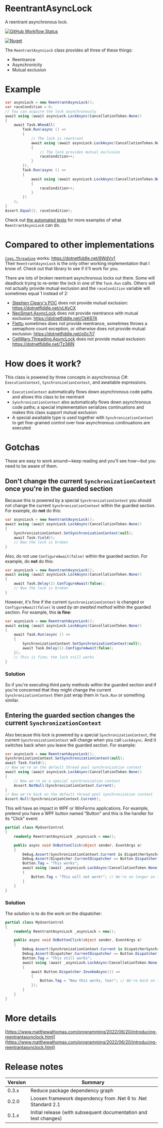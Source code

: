 # ReentrantAsyncLock

A reentrant asynchronous lock.

[![GitHub Workflow Status](https://img.shields.io/github/workflow/status/matthew-a-thomas/cs-reentrant-async-lock/.NET)](https://github.com/matthew-a-thomas/cs-reentrant-async-lock)

[![Nuget](https://img.shields.io/nuget/v/ReentrantAsyncLock)](https://www.nuget.org/packages/ReentrantAsyncLock)

The `ReentrantAsyncLock` class provides all three of these things:
* Reentrance
* Asynchronicity
* Mutual exclusion

# Example

```csharp
var asyncLock = new ReentrantAsyncLock();
var raceCondition = 0;
// You can acquire the lock asynchronously
await using (await asyncLock.LockAsync(CancellationToken.None))
{
    await Task.WhenAll(
        Task.Run(async () =>
        {
            // The lock is reentrant
            await using (await asyncLock.LockAsync(CancellationToken.None))
            {
                // The lock provides mutual exclusion
                raceCondition++;
            }
        }),
        Task.Run(async () =>
        {
            await using (await asyncLock.LockAsync(CancellationToken.None))
            {
                raceCondition++;
            }
        })
    );
}
Assert.Equal(2, raceCondition);
```

Check out
[the automated tests](https://github.com/matthew-a-thomas/cs-reentrant-async-lock/blob/main/ReentrantAsyncLock.Tests/ReentrantAsyncLockClass.cs)
for more examples of what `ReentrantAsyncLock` can do.

# Compared to other implementations

[`Cogs.Threading`](https://www.nuget.org/packages/Cogs.Threading) works: https://dotnetfiddle.net/6WdVy1<br/>
Their `ReentrantAsyncLock` is the only other working implementation that I know of. Check out that library to see if it'll work for you.

There are lots of broken reentrant asynchronous locks out there. Some will deadlock trying to re-enter the lock in one of the `Task.Run` calls. Others will not actually provide mutual exclusion and the `raceCondition` variable will sometimes equal 1 instead of 2:

* [Stephen Cleary's POC](https://github.com/StephenCleary/AsyncEx/blob/v4/Source/Unit%20Tests/AdvancedExamples/RecursiveAsyncLockExample.cs) does not provide mutual exclusion: https://dotnetfiddle.net/vLKyCX
* [NeoSmart.AsyncLock](https://github.com/neosmart/AsyncLock) does not provide reentrance with mutual exclusion: https://dotnetfiddle.net/CkK674
* [Flettu](https://github.com/mysteryjeans/Flettu/) sometimes does not provide reentrance, sometimes throws a semaphore count exception, or otherwise does not provide mutual exclusion: https://dotnetfiddle.net/o0c7j7
* [CellWars.Threading.AsyncLock](https://github.com/jasonkuo41/CellWars.Threading.AsyncLock) does not provide mutual exclusion: https://dotnetfiddle.net/Tz38lN

# How does it work?

This class is powered by three concepts in asynchronous C#: `ExecutionContext`,
`SynchronizationContext`, and awaitable expressions.

* `ExecutionContext` automatically flows down asynchronous code paths and allows
  this class to be reentrant
* `SynchronizationContext` also automatically flows down asynchronous code
  paths; a special implementation serializes continuations and makes this class
  support mutual exclusion
* A special awaitable type is used together with `SynchronizationContext` to get
  fine-grained control over how asynchronous continuations are executed

# Gotchas

These are easy to work around&mdash;keep reading and you'll see how&mdash;but
you need to be aware of them.

## Don't change the current `SynchronizationContext` once you're in the guarded section

Because this is powered by a special `SynchronizationContext` you should not
change the current `SynchronizationContext` within the guarded section. For
example, do **not** do this:

```csharp
var asyncLock = new ReentrantAsyncLock();
await using (await asyncLock.LockAsync(CancellationToken.None))
{
    SynchronizationContext.SetSynchronizationContext(null);
    await Task.Yield();
    // Now the lock is broken
}
```

Also, do not use `ConfigureAwait(false)` within the guarded section. For
example, do **not** do this:

```csharp
var asyncLock = new ReentrantAsyncLock();
await using (await asyncLock.LockAsync(CancellationToken.None))
{
    await Task.Delay(1).ConfigureAwait(false);
    // Now the lock is broken
}
```

However, it's fine if the current `SynchronizationContext` is changed or
`ConfigureAwait(false)` is used _by an awaited method_ within the guarded
section. For example, this **is fine**:

```csharp
var asyncLock = new ReentrantAsyncLock();
await using (await asyncLock.LockAsync(CancellationToken.None))
{
    await Task.Run(async () =>
    {
        SynchronizationContext.SetSynchronizationContext(null);
        await Task.Delay(1).ConfigureAwait(false);
    });
    // This is fine; the lock still works
}
```

### Solution

So if you're executing third party methods within the guarded section and if
you're concerned that they might change the current `SynchronizationContext`
then just wrap them in `Task.Run` or something similar.

## Entering the guarded section changes the current `SynchronizationContext`

Also because this lock is powered by a special `SynchronizationContext`, the
current `SynchronizationContext` will change when you call `LockAsync`. And it
switches back when you leave the guarded section. For example:

```csharp
var asyncLock = new ReentrantAsyncLock();
SynchronizationContext.SetSynchronizationContext(null);
await Task.Yield();
// Now we're on the default thread pool synchronization context
await using (await asyncLock.LockAsync(CancellationToken.None))
{
    // Now we're on a special synchronization context
    Assert.NotNull(SynchronizationContext.Current);
}
// Now we're back on the default thread pool synchronization context
Assert.Null(SynchronizationContext.Current);
```

This will have an impact in WPF or WinForms applications. For example, pretend
you have a WPF button named "Button" and this is the handler for its "Click"
event:

```csharp
partial class MyUserControl
{
    readonly ReentrantAsyncLock _asyncLock = new();

    public async void OnButtonClick(object sender, EventArgs e)
    {
        Debug.Assert(SynchronizationContext.Current is DispatcherSynchronizationContext);
        Debug.Assert(Dispatcher.CurrentDispatcher == Button.Dispatcher);
        Button.Tag = "This works";
        await using (await _asyncLock.LockAsync(CancellationToken.None))
        {
            Button.Tag = "This will not work!"; // We're no longer on the dispatcher
        }
    }
}
```

### Solution

The solution is to do the work on the dispatcher:

```csharp
partial class MyUserControl
{
    readonly ReentrantAsyncLock _asyncLock = new();

    public async void OnButtonClick(object sender, EventArgs e)
    {
        Debug.Assert(SynchronizationContext.Current is DispatcherSynchronizationContext);
        Debug.Assert(Dispatcher.CurrentDispatcher == Button.Dispatcher);
        Button.Tag = "This still works";
        await using (await _asyncLock.LockAsync(CancellationToken.None))
        {
            await Button.Dispatcher.InvokeAsync(() =>
            {
                Button.Tag = "Now this works, too!"; // We're back on the dispatcher
            });
        }
    }
}
```

# More details

[https://www.matthewathomas.com/programming/2022/06/20/introducing-reentrantasynclock.html](https://www.matthewathomas.com/programming/2022/06/20/introducing-reentrantasynclock.html)

# Release notes

|Version|Summary|
|-|-|
|0.3.x|Reduce package dependency graph|
|0.2.0|Loosen framework dependency from .Net 6 to .Net Standard 2.1|
|0.1.x|Initial release (with subsequent documentation and test changes)|